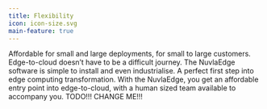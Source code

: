 ```yaml
---
title: Flexibility
icon: icon-size.svg
main-feature: true
---
```


Affordable for small and large deployments, for small to large customers. Edge-to-cloud doesn’t have to be a difficult journey. The NuvlaEdge software is simple to install and even industrialise. A perfect first step into edge computing transformation. With the NuvlaEdge, you get an affordable entry point into edge-to-cloud, with a human sized team available to accompany you. TODO!!! CHANGE ME!!!
